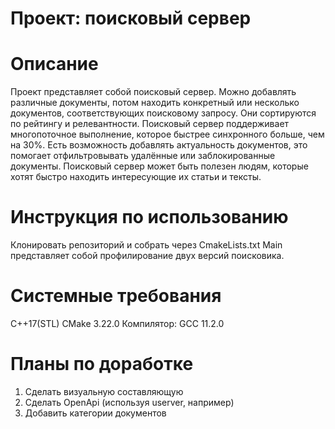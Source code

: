 # Проект: поисковый сервер
# Описание
Проект представляет собой поисковый сервер. Можно добавлять различные документы, потом находить конкретный
или несколько документов, соответствующих поисковому запросу. Они сортируются по рейтингу и релевантности.
Поисковый сервер поддерживает многопоточное выполнение, которое быстрее синхронного больше, чем на 30%.
Есть возможность добавлять актуальность документов, это помогает отфильтровывать удалённые или заблокированные документы. Поисковый сервер может быть полезен людям, которые хотят быстро находить интересующие их статьи и тексты.
# Инструкция по использованию
Клонировать репозиторий и собрать через CmakeLists.txt
Main представляет собой профилирование двух версий поисковика. 
# Системные требования
C++17(STL)
CMake 3.22.0
Компилятор: GCC 11.2.0
# Планы по доработке
1. Сделать визуальную составляющую
2. Сделать OpenApi (используя userver, например)
3. Добавить категории документов
